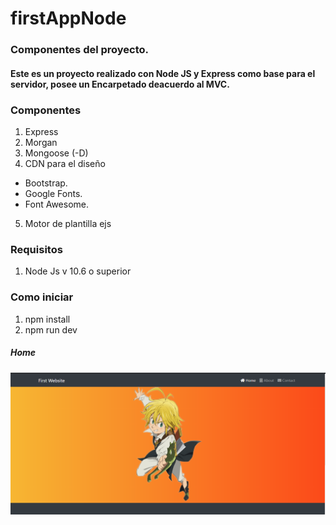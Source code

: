# firstAppNode

### Componentes del proyecto.

#### Este es un proyecto realizado con Node JS y Express como base para el servidor, posee un Encarpetado deacuerdo al MVC.

### Componentes
 1. Express
 2. Morgan
 3. Mongoose (-D)
 4. CDN para el diseño 
 * Bootstrap.
 * Google Fonts.
 * Font Awesome.
 
 5. Motor de plantilla ejs
 
 
 ### Requisitos
 1. Node Js v 10.6 o superior 


### Como iniciar
 1. npm install
 2. npm run dev



##### Home
![alt text](https://github.com/JuanKno/firstAppNode/blob/master/src/public/images/nodeforstapp.png)
